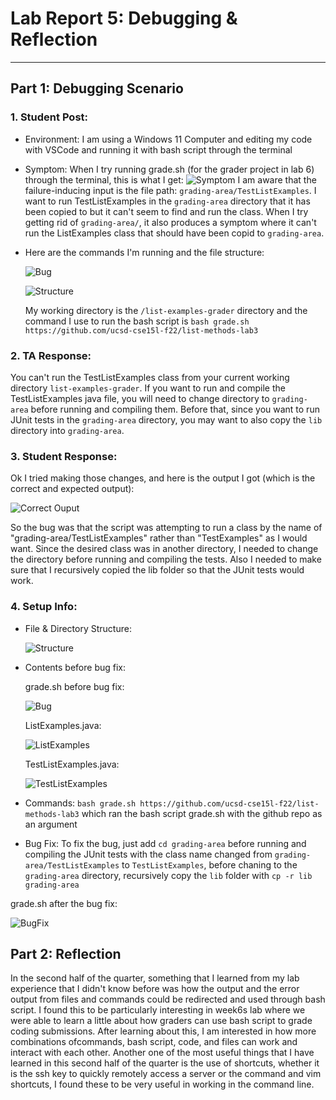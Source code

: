 # Lab Report 5: Debugging & Reflection

---

## Part 1: Debugging Scenario

### 1. Student Post:

  * Environment: I am using a Windows 11 Computer and editing my code with VSCode and running it with bash script through the terminal
  * Symptom: When I try running grade.sh (for the grader project in lab 6) through the terminal, this is what I get: ![Symptom](SymptomSS.png) I am aware that the failure-inducing input is the file path: `grading-area/TestListExamples`. I want to run TestListExamples in the `grading-area` directory that it has been copied to but it can't seem to find and run the class. When I try getting rid of `grading-area/`, it also produces a symptom where it can't run the ListExamples class that should have been copid to `grading-area`.
  * Here are the commands I'm running and the file structure: 
  
     ![Bug](BugSS.png) 
     
     ![Structure](DirectoryStructureSS.png) 
     
     My working directory is the `/list-examples-grader` directory and the command I use to run the bash script is `bash grade.sh https://github.com/ucsd-cse15l-f22/list-methods-lab3`

### 2. TA Response: 

 You can't run the TestListExamples class from your current working directory `list-examples-grader`. If you want to run and compile the TestListExamples java file, you will need to change directory to `grading-area` before running and compiling them. Before that, since you want to run JUnit tests in the `grading-area` directory, you may want to also copy the `lib` directory into `grading-area`.
 
### 3. Student Response: 

 Ok I tried making those changes, and here is the output I got (which is the correct and expected output): 

   ![Correct Ouput](CorrectedOutputSS.png) 
   
   So the bug was that the script was attempting to run a class by the name of "grading-area/TestListExamples" rather than "TestExamples" as I would want. Since the desired class was in another directory, I needed to change the directory before running and compiling the tests. Also I needed to make sure that I recursively copied the lib folder so that the JUnit tests would work.
   
### 4. Setup Info:

  * File & Directory Structure: 
  
     ![Structure](DirectoryStructureSS.png)
     
  * Contents before bug fix: 
  
     grade.sh before bug fix:
     
     ![Bug](BugSS.png) 
     
     ListExamples.java:
     
     ![ListExamples](ListExamplesSS.png) 
     
     TestListExamples.java:
     
     ![TestListExamples](TestListExamplesSS.png)
     
  * Commands: `bash grade.sh https://github.com/ucsd-cse15l-f22/list-methods-lab3` which ran the bash script grade.sh with the github repo as an argument
  * Bug Fix: To fix the bug, just add `cd grading-area` before running and compiling the JUnit tests with the class name changed from `grading-area/TestListExamples` to `TestListExamples`, before chaning to the `grading-area` directory, recursively copy the `lib` folder with `cp -r lib grading-area` 
  
   grade.sh after the bug fix:
   
   ![BugFix](BugFixSS.png)
   
## Part 2: Reflection

In the second half of the quarter, something that I learned from my lab experience that I didn't know before was how the output and the error output from files and commands could be redirected and used through bash script. I found this to be particularly interesting in week6s lab where we were able to learn a little about how graders can use bash script to grade coding submissions. After learning about this, I am interested in how more combinations ofcommands, bash script, code, and files can work and interact with each other. 
Another one of the most useful things that I have learned in this second half of the quarter is the use of shortcuts, whether it is the ssh key to quickly remotely access a server or the command and vim shortcuts, I found these to be very useful in working in the command line.
